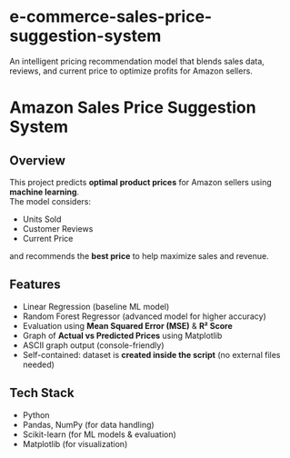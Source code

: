 # e-commerce-sales-price-suggestion-system
An intelligent pricing recommendation model that blends sales data, reviews, and current price to optimize profits for Amazon sellers.
# Amazon Sales Price Suggestion System

## Overview
This project predicts **optimal product prices** for Amazon sellers using **machine learning**.  
The model considers:
-  Units Sold  
-  Customer Reviews  
-  Current Price  

and recommends the **best price** to help maximize sales and revenue.


## Features
-  Linear Regression (baseline ML model)  
-  Random Forest Regressor (advanced model for higher accuracy)  
-  Evaluation using **Mean Squared Error (MSE)** & **R² Score**  
-  Graph of **Actual vs Predicted Prices** using Matplotlib  
-  ASCII graph output (console-friendly)  
-  Self-contained: dataset is **created inside the script** (no external files needed)  


## Tech Stack
- Python   
- Pandas, NumPy (for data handling)  
- Scikit-learn (for ML models & evaluation)  
- Matplotlib (for visualization)  
